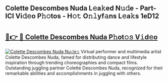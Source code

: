 ## Colette Descombes Nuda L𝚎a𝚔ed N𝚞𝚍e - Part-ICI Vi𝚍𝚎o P𝚑𝚘tos - H𝚘𝚝 O𝚗𝚕yf𝚊ns L𝚎a𝚔s 1eD12

# <h2><a href="http://kf3eo6i.oniu.top/?m=Colette+Descombes+Nuda">🔗👉 🔴 Colette Descombes Nuda P𝚑ot𝚘𝚜 V𝚒d𝚎o</a></h2>

[![Colette Descombes Nuda Nu𝚍e𝚜](https://i.imgur.com/0qMVB7G.gif)](http://kf3eo6i.oniu.top/?m=Colette+Descombes+Nuda)
Virtual performer and multimedia artist Colette Descombes Nuda, famed for distributing dance and lifestyle inspiration through trending choreographies and compact films. Outstanding juggling partner Colette Descombes Nuda, recognized for their remarkable abilities and accomplishments in juggling with others.  
